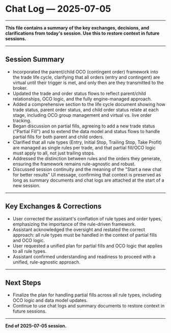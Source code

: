# Chat Log — 2025-07-05

---

**This file contains a summary of the key exchanges, decisions, and clarifications from today's session. Use this to restore context in future sessions.**

---

## Session Summary

- Incorporated the parent/child OCO (contingent order) framework into the trade life cycle, clarifying that all orders (entry and contingent) are virtual until their trigger is met, and only then are they transmitted to the broker.
- Updated the trade and order status flows to reflect parent/child relationships, OCO logic, and the fully engine-managed approach.
- Added a comprehensive section to the life cycle document showing how trade status, parent order status, and child order status relate at each stage, including OCO group management and virtual vs. live order tracking.
- Began discussion on partial fills, agreeing to add a new trade status ("Partial Fill") and to extend the data model and status flows to handle partial fills for both parent and child orders.
- Clarified that all rule types (Entry, Initial Stop, Trailing Stop, Take Profit) are managed as single rules per trade, and that partial fill/OCO logic must apply to all, not just trailing stops.
- Addressed the distinction between rules and the orders they generate, ensuring the framework remains rule-agnostic and robust.
- Discussed session continuity and the meaning of the "Start a new chat for better results" UI message, confirming that context is preserved as long as summary documents and chat logs are attached at the start of a new session.

---

## Key Exchanges & Corrections

- User corrected the assistant's conflation of rule types and order types, emphasizing the importance of the rule-driven framework.
- Assistant acknowledged the oversight and restated the correct approach: all rule types must be handled in the context of partial fills and OCO logic.
- User requested a unified plan for partial fills and OCO logic that applies to all rule types.
- Assistant confirmed understanding and readiness to proceed with a unified, rule-agnostic approach.

---

## Next Steps

- Finalize the plan for handling partial fills across all rule types, including OCO logic and data model updates.
- Continue to use chat logs and summary documents to restore context in future sessions.

---

**End of 2025-07-05 session.** 